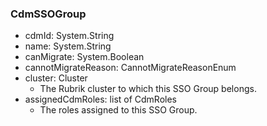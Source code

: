 ### CdmSSOGroup
- cdmId: System.String
- name: System.String
- canMigrate: System.Boolean
- cannotMigrateReason: CannotMigrateReasonEnum
- cluster: Cluster
  - The Rubrik cluster to which this SSO Group belongs.
- assignedCdmRoles: list of CdmRoles
  - The roles assigned to this SSO Group.
